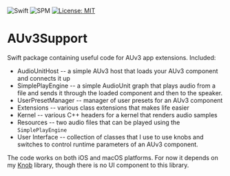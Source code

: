 ![Swift](https://img.shields.io/badge/Swift-5.5-red.svg)
![SPM](https://img.shields.io/badge/SPM-5.5-red.svg)
[![License: MIT](https://img.shields.io/badge/License-MIT-A31F34.svg)](https://opensource.org/licenses/MIT)

# AUv3Support

Swift package containing useful code for AUv3 app extensions. Included:

- AudioUnitHost -- a simple AUv3 host that loads your AUv3 component and connects it up
- SimplePlayEngine -- a simple AudioUnit graph that plays audio from a file and sends it through the loaded
  component and then to the speaker.
- UserPresetManager -- manager of user presets for an AUv3 component
- Extensions -- various class extensions that makes life easier
- Kernel -- various C++ headers for a kernel that renders audio samples
- Resources -- two audio files that can be played using the `SimplePlayEngine`
- User Interface -- collection of classes that I use to use knobs and switches to control runtime parameters of
  an AUv3 component.

The code works on both iOS and macOS platforms. For now it depends on my [Knob](https://github.com/bradhowes/Knob)
library, though there is no UI component to this library.
